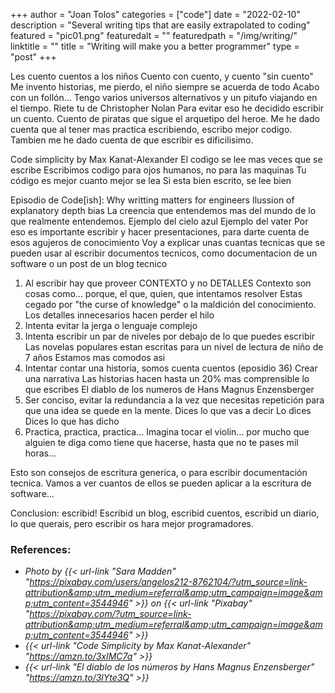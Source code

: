 +++
author = "Joan Tolos"
categories = ["code"]
date = "2022-02-10"
description = "Several writing tips that are easily extrapolated to coding"
featured = "pic01.png"
featuredalt = ""
featuredpath = "/img/writing/"
linktitle = ""
title = "Writing will make you a better programmer"
type = "post"
+++

Les cuento cuentos a los niños
Cuento con cuento, y cuento "sin cuento"
Me invento historias, me pierdo, el niño siempre se acuerda de todo
Acabo con un follón... Tengo varios universos alternativos y un pitufo viajando en el tiempo. Riete tu de Christopher Nolan
Para evitar eso he decidido escribir un cuento.
Cuento de piratas que sigue el arquetipo del heroe.
Me he dado cuenta que al tener mas practica escribiendo, escribo mejor codigo.
Tambien me he dado cuenta de que escribir es dificilisimo.

Code simplicity by Max Kanat-Alexander
El codigo se lee mas veces que se escribe
Escribimos codigo para ojos humanos, no para las maquinas
Tu código es mejor cuanto mejor se lea
Si esta bien escrito, se lee bien

Episodio de Code[ish]: Why writting matters for engineers
Ilussion of explanatory depth bias
La creencia que entendemos mas del mundo de lo que realmente entendemos.
Ejemplo del cielo azul
Ejemplo del vater
Por eso es importante escribir y hacer presentaciones, para darte cuenta de esos agujeros de conocimiento
Voy a explicar unas cuantas tecnicas que se pueden usar al escribir documentos tecnicos, como documentacion de un software o un post de un blog tecnico

1. Al escribir hay que proveer CONTEXTO y no DETALLES
Contexto son cosas como... porque, el que, quien, que intentamos resolver
Estas cegado por "the curse of knowledge" o la maldición del conocimiento.
Los detalles innecesarios hacen perder el hilo
2. Intenta evitar la jerga o lenguaje complejo
3. Intenta escribir un par de niveles por debajo de lo que puedes escribir
Las novelas populares estan escritas para un nivel de lectura de niño de 7 años
Estamos mas comodos asi
4. Intentar contar una historia, somos cuenta cuentos (eposidio 36)
Crear una narrativa
Las historias hacen hasta un 20% mas comprensible lo que escribes
El diablo de los numeros de Hans Magnus Enzensberger
5. Ser conciso, evitar la redundancia a la vez que necesitas repetición para que una idea se quede en la mente.
Dices lo que vas a decir
Lo dices
Dices lo que has dicho
6. Practica, practica, practica... Imagina tocar el violin... por mucho que alguien te diga como tiene que hacerse, hasta que no te pases mil horas...

Esto son consejos de escritura generica, o para escribir documentación tecnica.
Vamos a ver cuantos de ellos se pueden aplicar a la escritura de software...

Conclusion: escribid! Escribid un blog, escribid cuentos, escribid un diario, lo que querais, pero escribir os hara mejor programadores.

### References:

* _Photo by {{< url-link "Sara Madden" "https://pixabay.com/users/angelos212-8762104/?utm_source=link-attribution&amp;utm_medium=referral&amp;utm_campaign=image&amp;utm_content=3544946" >}} on {{< url-link "Pixabay" "https://pixabay.com/?utm_source=link-attribution&amp;utm_medium=referral&amp;utm_campaign=image&amp;utm_content=3544946" >}}_
* _{{< url-link "Code Simplicity by Max Kanat-Alexander" "https://amzn.to/3xIMC7a" >}}_
* _{{< url-link "El diablo de los números by Hans Magnus Enzensberger" "https://amzn.to/3lYte3Q" >}}_
